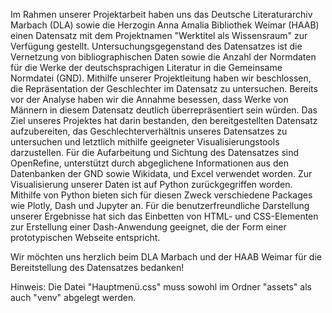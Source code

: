 Im Rahmen unserer Projektarbeit haben uns das Deutsche Literaturarchiv Marbach (DLA)
sowie die Herzogin Anna Amalia Bibliothek Weimar (HAAB) einen Datensatz mit dem
Projektnamen "Werktitel als Wissensraum" zur Verfügung gestellt. Untersuchungsgegenstand
des Datensatzes ist die Vernetzung von bibliographischen Daten sowie die Anzahl der
Normdaten für die Werke der deutschsprachigen Literatur in die Gemeinsame Normdatei
(GND). Mithilfe unserer Projektleitung haben wir beschlossen, die Repräsentation der
Geschlechter im Datensatz zu untersuchen. Bereits vor der Analyse haben wir die
Annahme besessen, dass Werke von Männern in diesem Datensatz deutlich überrepräsentiert sein
würden.
Das Ziel unseres Projektes hat darin bestanden, den bereitgestellten Datensatz
aufzubereiten, das Geschlechterverhältnis unseres Datensatzes zu untersuchen und letztlich
mithilfe geeigneter Visualisierungstools darzustellen. Für die Aufarbeitung und Sichtung des
Datensatzes sind OpenRefine, unterstützt durch abgeglichene Informationen aus den Datenbanken
der GND sowie Wikidata, und Excel verwendet worden. Zur Visualisierung unserer Daten ist auf
Python zurückgegriffen worden. Mithilfe von Python bieten sich für diesen Zweck verschiedene
Packages wie Plotly, Dash und Jupyter an. Für die benutzerfreundliche Darstellung unserer
Ergebnisse hat sich das Einbetten von HTML- und CSS-Elementen zur Erstellung einer Dash-Anwendung
geeignet, die der Form einer prototypischen Webseite entspricht.

Wir möchten uns herzlich beim DLA Marbach und der HAAB Weimar für die Bereitstellung des
Datensatzes bedanken!


Hinweis: Die Datei "Hauptmenü.css" muss sowohl im Ordner "assets" als auch "venv" abgelegt werden.
